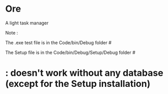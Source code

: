 # Ore
A light task manager


Note :

The .exe test file is in the Code/bin/Debug folder #

The Setup file is in the Code/bin/Debug/Setup/Debug folder #

# : doesn't work without any database (except for the Setup installation)
